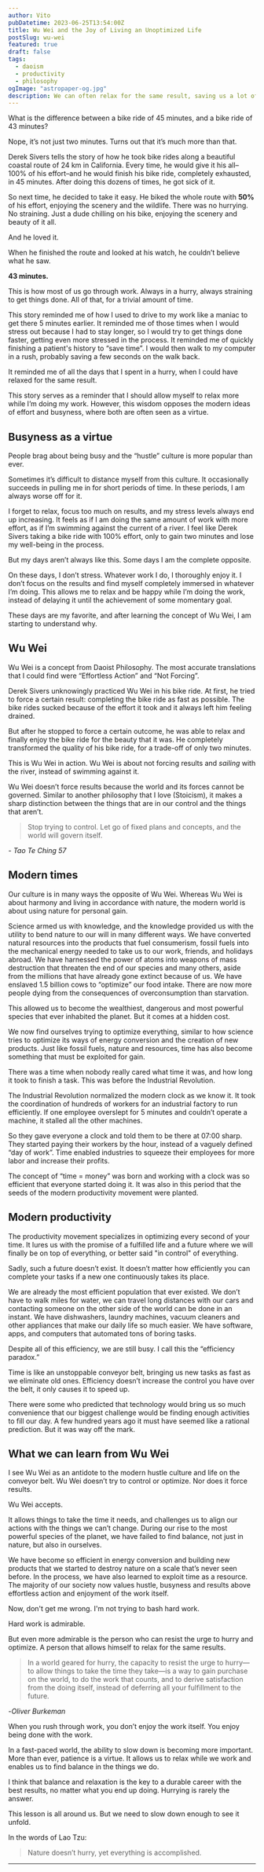 ```yaml
---
author: Vito
pubDatetime: 2023-06-25T13:54:00Z
title: Wu Wei and the Joy of Living an Unoptimized Life
postSlug: wu-wei
featured: true
draft: false
tags:
  - daoism
  - productivity
  - philosophy
ogImage: "astropaper-og.jpg"
description: We can often relax for the same result, saving us a lot of stress in the process.
---
```


What is the difference between a bike ride of 45 minutes, and a bike ride of 43 minutes?

Nope, it’s not just two minutes. Turns out that it’s much more than that.

Derek Sivers tells the story of how he took bike rides along a beautiful coastal route of 24 km in California.
Every time, he would give it his all–100% of his effort–and he would finish his bike ride, completely exhausted, in 45 minutes.
After doing this dozens of times, he got sick of it.

So next time, he decided to take it easy.
He biked the whole route with **50%** of his effort, enjoying the scenery and the wildlife.
There was no hurrying.
No straining.
Just a dude chilling on his bike, enjoying the scenery and beauty of it all.

And he loved it.

When he finished the route and looked at his watch, he couldn’t believe what he saw.

**43 minutes.**

This is how most of us go through work.
Always in a hurry, always straining to get things done.
All of that, for a trivial amount of time.

This story reminded me of how I used to drive to my work like a maniac to get there 5 minutes earlier.
It reminded me of those times when I would stress out because I had to stay longer, so I would try to get things done faster, getting even more stressed in the process.
It reminded me of quickly finishing a patient's history to “save time”.
I would then walk to my computer in a rush, probably saving a few seconds on the walk back.

It reminded me of all the days that I spent in a hurry, when I could have relaxed for the same result.

This story serves as a reminder that I should allow myself to relax more while I’m doing my work. However, this wisdom opposes the modern ideas of effort and busyness, where both are often seen as a virtue.

## Busyness as a virtue

People brag about being busy and the “hustle” culture is more popular than ever.

Sometimes it’s difficult to distance myself from this culture.
It occasionally succeeds in pulling me in for short periods of time.
In these periods, I am always worse off for it.

I forget to relax, focus too much on results, and my stress levels always end up increasing.
It feels as if I am doing the same amount of work with more effort, as if I’m swimming against the current of a river. I feel like Derek Sivers taking a bike ride with 100% effort, only to gain two minutes and lose my well-being in the process.

But my days aren’t always like this.
Some days I am the complete opposite.

On these days, I don’t stress.
Whatever work I do, I thoroughly enjoy it.
I don’t focus on the results and find myself completely immersed in whatever I’m doing.
This allows me to relax and be happy while I’m doing the work, instead of delaying it until the achievement of some momentary goal.

These days are my favorite, and after learning the concept of Wu Wei, I am starting to understand why.

## Wu Wei

Wu Wei is a concept from Daoist Philosophy.
The most accurate translations that I could find were “Effortless Action” and “Not Forcing”.

Derek Sivers unknowingly practiced Wu Wei in his bike ride.
At first, he tried to force a certain result: completing the bike ride as fast as possible.
The bike rides sucked because of the effort it took and it always left him feeling drained.

But after he stopped to force a certain outcome, he was able to relax and finally enjoy the bike ride for the beauty that it was.
He completely transformed the quality of his bike ride, for a trade-off of only two minutes.

This is Wu Wei in action.
Wu Wei is about not forcing results and _sailing_ with the river, instead of swimming against it.

Wu Wei doesn’t force results because the world and its forces cannot be governed. Similar to another philosophy that I love (Stoicism), it makes a sharp distinction between the things that are in our control and the things that aren’t.

> Stop trying to control. Let go of fixed plans and concepts, and the world will govern itself.

_- Tao Te Ching 57_

## Modern times

Our culture is in many ways the opposite of Wu Wei.
Whereas Wu Wei is about harmony and living in accordance with nature, the modern world is about using nature for personal gain.

Science armed us with knowledge, and the knowledge provided us with the utility to bend nature to our will in many different ways.
We have converted natural resources into the products that fuel consumerism, fossil fuels into the mechanical energy needed to take us to our work, friends, and holidays abroad.
We have harnessed the power of atoms into weapons of mass destruction that threaten the end of our species and many others, aside from the millions that have already gone extinct because of us. We have enslaved 1.5 billion cows to “optimize” our food intake. There are now more people dying from the consequences of overconsumption than starvation.

This allowed us to become the wealthiest, dangerous and most powerful species that ever inhabited the planet.
But it comes at a hidden cost.

We now find ourselves trying to optimize everything, similar to how science tries to optimize its ways of energy conversion and the creation of new products.
Just like fossil fuels, nature and resources, time has also become something that must be exploited for gain.

There was a time when nobody really cared what time it was, and how long it took to finish a task. This was before the Industrial Revolution.

The Industrial Revolution normalized the modern clock as we know it.
It took the coordination of hundreds of workers for an industrial factory to run efficiently.
If one employee overslept for 5 minutes and couldn’t operate a machine, it stalled all the other machines.

So they gave everyone a clock and told them to be there at 07:00 sharp.
They started paying their workers by the hour, instead of a vaguely defined “day of work”.
Time enabled industries to squeeze their employees for more labor and increase their profits.

The concept of “time = money” was born and working with a clock was so efficient that everyone started doing it.
It was also in this period that the seeds of the modern productivity movement were planted.

## Modern productivity

The productivity movement specializes in optimizing every second of your time.
It lures us with the promise of a fulfilled life and a future where we will finally be on top of everything, or better said "in control" of everything.

Sadly, such a future doesn’t exist.
It doesn’t matter how efficiently you can complete your tasks if a new one continuously takes its place.

We are already the most efficient population that ever existed.
We don’t have to walk miles for water, we can travel long distances with our cars and contacting someone on the other side of the world can be done in an instant.
We have dishwashers, laundry machines, vacuum cleaners and other appliances that make our daily life so much easier. We have software, apps, and computers that automated tons of boring tasks.

Despite all of this efficiency, we are still busy. I call this the “efficiency paradox.”

Time is like an unstoppable conveyor belt, bringing us new tasks as fast as we eliminate old ones. Efficiency doesn’t increase the control you have over the belt, it only causes it to speed up.

There were some who predicted that technology would bring us so much convenience that our biggest challenge would be finding enough activities to fill our day.
A few hundred years ago it must have seemed like a rational prediction.
But it was way off the mark.

## What we can learn from Wu Wei

I see Wu Wei as an antidote to the modern hustle culture and life on the conveyor belt.
Wu Wei doesn’t try to control or optimize. Nor does it force results.

Wu Wei accepts.

It allows things to take the time it needs, and challenges us to align our actions with the things we can’t change. During our rise to the most powerful species of the planet, we have failed to find balance, not just in nature, but also in ourselves.

We have become so efficient in energy conversion and building new products that we started to destroy nature on a scale that’s never seen before. In the process, we have also learned to exploit time as a resource.  
The majority of our society now values hustle, busyness and results above effortless action and enjoyment of the work itself.

Now, don't get me wrong. I'm not trying to bash hard work.

Hard work is admirable.

But even more admirable is the person who can resist the urge to hurry and optimize. A person that allows himself to relax for the same results.

> In a world geared for hurry, the capacity to resist the urge to hurry—to allow things to take the time they take—is a way to gain purchase on the world, to do the work that counts, and to derive satisfaction from the doing itself, instead of deferring all your fulfillment to the future.

-_Oliver Burkeman_

When you rush through work, you don’t enjoy the work itself.
You enjoy being done with the work.

In a fast-paced world, the ability to slow down is becoming more important.
More than ever, patience is a virtue.
It allows us to relax while we work and enables us to find balance in the things we do.

I think that balance and relaxation is the key to a durable career with the best results, no matter what you end up doing. Hurrying is rarely the answer.

This lesson is all around us.
But we need to slow down enough to see it unfold.

In the words of Lao Tzu:

> Nature doesn’t hurry, yet everything is accomplished.

---
